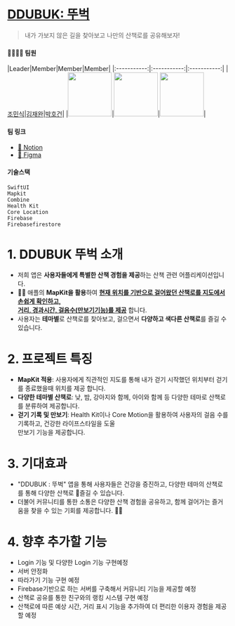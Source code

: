 # **<u>DDUBUK: 뚜벅</u>**
> 내가 가보지 않은 길을 찾아보고 나만의 산책로를 공유해보자!



#### 👨‍👨‍👦‍👦 팀원

|Leader|Member|Member|Member|
|:-----------:|:-----------:|:-----------:|
|[조민식](https://github.com/mongsik98)|[김재완](https://github.com/jaewan0091)|[박호건](https://github.com//ghrjs1998)|
|<img src="https://avatars.githubusercontent.com/u/56242414?v=4" width="100">|<img src="https://avatars.githubusercontent.com/u/144413519?v=4" width="100">|<img src="https://avatars.githubusercontent.com/u/75073299?v=4" width="100">|




    
#### 팀 링크

- [📒 Notion](https://www.notion.so/0ed8dfeb7125419ca9d8bd596e37e483?v=d5d5ac2dce8b4db8b2656f52b057bd6e&p=6d1f3215b80d4478b25a6358a41019b6&pm=s)
- [📱 Figma](https://www.figma.com/file/DIAZVRUZaqLVnWy93wGgo7/DDUBUK_뚜벅-team-library?type=design&node-id=0-1&mode=design&t=RcdJ12lBuBEpC0lI-0)


 

#### 기술스택
```
SwiftUI
Mapkit
Combine
Health Kit
Core Location
Firebase
Firebasefirestore
```

  

#  1. DDUBUK 뚜벅 소개
- 저희 앱은 **사용자들에게 특별한 산책 경험을 제공**하는 산책 관련 어플리케이션입니다. 
- 🚶‍♂️ 애플의 **MapKit을 활용**하여 **<u>현재 위치를 기반으로 걸어왔던 산책로를 지도에서 손쉽게 확인하고,  
거리, 경과시간, 걸음수(만보기기능)를 제공</u>** 합니다.
- 사용자는 **테마별**로 산책로를 찾아보고, 걸으면서 **다양하고 색다른 산책로**를 즐길 수 있습니다.


  
#  2. 프로젝트 특징   
- **MapKit 적용**: 사용자에게 직관적인 지도를 통해 내가 걷기 시작했던 위치부터 걷기를 종료했을때 위치를 제공 합니다.
- **다양한 테마별 산책로**: 낮, 밤, 강아지와 함께, 아이와 함께 등 다양한 테마로 산책로를 분류하여 제공합니다.
- **걷기 기록 및 만보기**: Health Kit이나 Core Motion을 활용하여 사용자의 걸음 수를 기록하고, 건강한 라이프스타일을 도울  
만보기 기능을 제공합니다.


    
#  3. 기대효과
- "DDUBUK : 뚜벅" 앱을 통해 사용자들은 건강을 증진하고, 다양한 테마의 산책로를 통해 다양한 산책로 즐길 수 있습니다. 
- 더불어 커뮤니티를 통한 소통은 다양한 산책 경험을 공유하고, 함께 걸어가는 즐거움을 찾을 수 있는 기회를 제공합니다. 👣🌿


  
#  4. 향후 추가할 기능
- Login 기능 및 다양한 Login 기능 구현예정
- 서버 안정화
- 따라가기 기능 구현 예정
- Firebase기반으로 하는 서버를 구축해서 커뮤니티 기능을 제공할 예정
- 산책로 공유를 통한 친구와의 랭킹 시스템 구현 예정
- 산책로에 따른 예상 시간, 거리 표시 기능을 추가하여 더 편리한 이용자 경험을 제공할 예정



